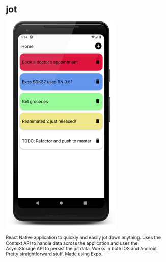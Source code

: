 # jot
<img src="https://github.com/nashvincent/jot/blob/master/assets/Screenshot_1592178283_framed.png" width=350>

React Native application to quickly and easily jot down anything. Uses the Context API to handle data across the application and uses the AsyncStorage API to persist the jot data.
Works in both iOS and Android. Pretty straightforward stuff. Made using Expo.
